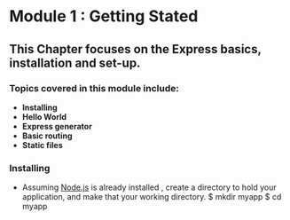 # Module 1 : Getting Stated

## This Chapter focuses on the Express basics, installation and set-up.

### Topics covered in this module include:

- **Installing**
- **Hello World**
- **Express generator**
- **Basic routing**
- **Static files**

### Installing

- Assuming [Node.js](https://nodejs.org) is already installed , create a directory to hold your application, and make that your working directory.
    $ mkdir myapp
    $ cd myapp